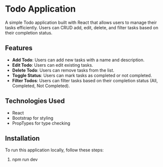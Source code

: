 # Todo Application

A simple Todo application built with React that allows users to manage their tasks efficiently. Users can CRUD add, edit, delete, and filter tasks based on their completion status.

## Features

- **Add Todo**: Users can add new tasks with a name and description.
- **Edit Todo**: Users can edit existing tasks.
- **Delete Todo**: Users can remove tasks from the list.
- **Toggle Status**: Users can mark tasks as completed or not completed.
- **Filter Todos**: Users can filter tasks based on their completion status (All, Completed, Not Completed).

## Technologies Used

- React
- Bootstrap for styling
- PropTypes for type checking

## Installation

To run this application locally, follow these steps:

1. npm run dev 
